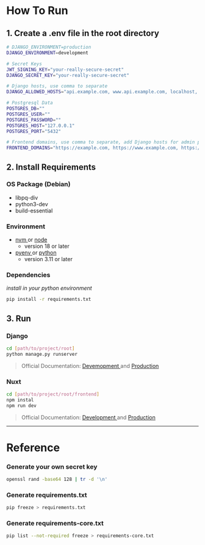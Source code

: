 # How To Run

## 1. Create a .env file in the root directory

```bash
# DJANGO_ENVIRONMENT=production
DJANGO_ENVIRONMENT=development

# Secret Keys
JWT_SIGNING_KEY="your-really-secure-secret"
DJANGO_SECRET_KEY="your-really-secure-secret"

# Django hosts, use comma to separate
DJANGO_ALLOWED_HOSTS="api.example.com, www.api.example.com, localhost, 127.0.0.1"

# Postgresql Data
POSTGRES_DB=""
POSTGRES_USER=""
POSTGRES_PASSWORD=""
POSTGRES_HOST="127.0.0.1"
POSTGRES_PORT="5432"

# Frontend domains, use comma to separate, add Django hosts for admin panel
FRONTEND_DOMAINS="https://example.com, https://www.example.com, https://api.example.com, https://www.api.example.com, http://localhost, http://127.0.0.1"
```

## 2. Install Requirements

### OS Package (Debian)

- libpq-div
- python3-dev
- build-essential

### Environment

- [ nvm ](https://github.com/nvm-sh/nvm) or [ node ](https://nodejs.org/en)
  - version 18 or later
- [ pyenv ](https://github.com/pyenv/pyenv) or [ python ](https://www.python.org/)
  - version 3.11 or later

### Dependencies

_install in your python environment_

```bash
pip install -r requirements.txt
```

## 3. Run

### Django

```bash
cd [path/to/project/root]
python manage.py runserver
```

> Official Documentation:
> [ Devemopment ](https://docs.djangoproject.com/en/5.2/intro/tutorial01/)
> and
> [ Production ](https://docs.djangoproject.com/en/5.1/howto/deployment/)

### Nuxt

```bash
cd [path/to/project/root/frontend]
npm instal
npm run dev
```

> Official Documentation:
> [ Development ](https://nuxt.com/docs/getting-started/installation)
> and
> [ Production ](https://nuxt.com/docs/getting-started/deployment)

---

# Reference

### Generate your own secret key

```bash
openssl rand -base64 128 | tr -d '\n'
```

### Generate requirements.txt

```bash
pip freeze > requirements.txt
```

### Generate requirements-core.txt

```bash
pip list --not-required freeze > requirements-core.txt
```
